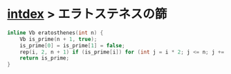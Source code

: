 # [intdex](index.md) > エラトステネスの篩

```cpp
inline Vb eratosthenes(int n) {
    Vb is_prime(n + 1, true);
    is_prime[0] = is_prime[1] = false;
    rep(i, 2, n + 1) if (is_prime[i]) for (int j = i * 2; j <= n; j += i) is_prime[j] = false;
    return is_prime;
}
```